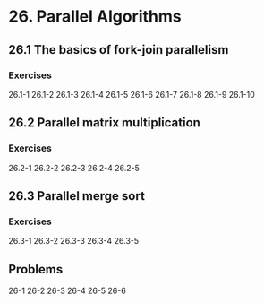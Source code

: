 # 26. Parallel Algorithms

## 26.1 The basics of fork-join parallelism

### Exercises
26.1-1
26.1-2
26.1-3
26.1-4
26.1-5
26.1-6
26.1-7
26.1-8
26.1-9
26.1-10

## 26.2 Parallel matrix multiplication

### Exercises
26.2-1
26.2-2
26.2-3
26.2-4
26.2-5

## 26.3 Parallel merge sort

### Exercises
26.3-1
26.3-2
26.3-3
26.3-4
26.3-5


## Problems
26-1
26-2
26-3
26-4
26-5
26-6
